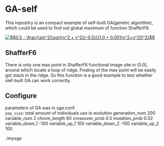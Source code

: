 # GA-self

This repositry is an compact example of self-built GA(genetic algorithm), which could be used to find out global maximum of function ShafferF6:

<a href="https://www.codecogs.com/eqnedit.php?latex=$$0.5&space;-&space;\frac{\sin^2(\sqrt{x^2&space;&plus;&space;y^2})-0.5}{(1.0&space;&plus;&space;0.001(x^2&plus;y^2))^2}$$" target="_blank"><img src="https://latex.codecogs.com/gif.latex?$$0.5&space;-&space;\frac{\sin^2(\sqrt{x^2&space;&plus;&space;y^2})-0.5}{(1.0&space;&plus;&space;0.001(x^2&plus;y^2))^2}$$" title="$$0.5 - \frac{\sin^2(\sqrt{x^2 + y^2})-0.5}{(1.0 + 0.001(x^2+y^2))^2}$$" /></a>

## ShafferF6
There is only one max point in ShafferF6 functional image site in (0.0), around which locate a loop of ridge. Finding of the max point will be easily got stack in the ridge. So this function is a good example to test whether slef-built GA can work correctly.

## Configure
parameters of GA was in sga.conf:  
```pop_size```: total amount of individuals use in evolution
generation_num      200
variable_num        2
chrom_length        60
crossover_prob      0.5
mutation_prob       0.02
variable_down_1     -100    variable_up_1       100
variable_down_2     -100    variable_up_2       100

./mysga 


